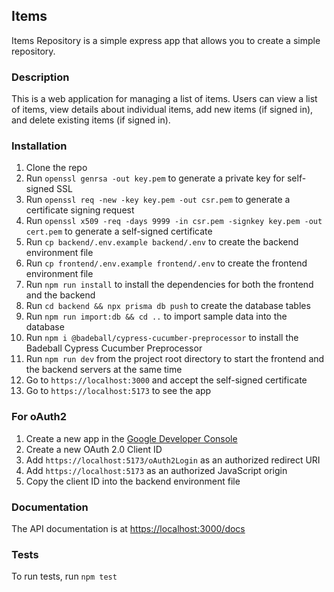 ## Items

Items Repository is a simple express app that allows you to create a simple repository.

### Description

This is a web application for managing a list of items. Users can view a list of items, view details about individual
items, add new items (if signed in), and delete existing items (if signed in).

### Installation

1. Clone the repo
2. Run `openssl genrsa -out key.pem` to generate a private key for self-signed SSL
3. Run `openssl req -new -key key.pem -out csr.pem` to generate a certificate signing request
4. Run `openssl x509 -req -days 9999 -in csr.pem -signkey key.pem -out cert.pem` to generate a self-signed certificate
5. Run `cp backend/.env.example backend/.env` to create the backend environment file
6. Run `cp frontend/.env.example frontend/.env` to create the frontend environment file
7. Run `npm run install` to install the dependencies for both the frontend and the backend
8. Run `cd backend && npx prisma db push` to create the database tables
9. Run `npm run import:db && cd ..` to import sample data into the database
10. Run `npm i @badeball/cypress-cucumber-preprocessor` to install the Badeball Cypress Cucumber Preprocessor
11. Run `npm run dev` from the project root directory to start the frontend and the backend servers at the same time
12. Go to `https://localhost:3000` and accept the self-signed certificate
13. Go to `https://localhost:5173` to see the app

### For oAuth2

1. Create a new app in the [Google Developer Console](https://console.developers.google.com/)
2. Create a new OAuth 2.0 Client ID
3. Add `https://localhost:5173/oAuth2Login` as an authorized redirect URI
4. Add `https://localhost:5173` as an authorized JavaScript origin
5. Copy the client ID into the backend environment file

### Documentation

The API documentation is at [https://localhost:3000/docs](https://localhost:3000/docs)

### Tests

To run tests, run `npm test`

